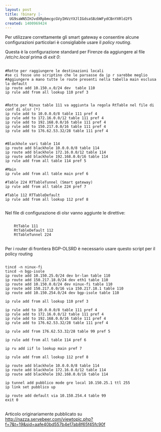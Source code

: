 ```yaml
---
layout: post
title: !binary |-
  UG9saWN5IHJvdXRpbmcgcGVyIHVzYXJlIGdsaSBzbWFydCBnYXRld2F5
created: 1400969424
---
```

Per utilizzare correttamente gli smart gateway e consentire alcune configurazioni particolari è consigliabile usare il <em>policy routing</em>.

Questa è la configurazione standard per Firenze da aggiungere al file <em>/etc/rc.local</em> prima di <em>exit 0</em>:

<pre>
  <code>
#Rotte per raggiungere le destinazioni locali
#se ci fosse uno scriptino che le parsasse da ip r sarebbe meglio
#Aggiungere a mano tutte le route presenti nella tabella main esclusa la default
ip route add 10.150.x.0/24 dev <INTERFACCIA_LAN e MGMT> table 110
ip rule add from all lookup 110 pref 3


#Rotte per Ninux table 111 va aggiunta la regola RtTable nel file di conf di olsr (*)
ip rule add to 10.0.0.0/8 table 111 pref 4
ip rule add to 172.16.0.0/12 table 111 pref 4
ip rule add to 192.168.0.0/16 table 111 pref 4
ip rule add to 150.217.0.0/16 table 111 pref 4
ip rule add to 176.62.53.32/28 table 111 pref 4


#Blackhole vari table 114
ip route add blackhole 10.0.0.0/8 table 114
ip route add blackhole 172.16.0.0/12 table 114
ip route add blackhole 192.168.0.0/16 table 114
ip rule add from all table 114 pref 5

#Main
ip rule add from all table main pref 6

#Table 224 RTTableTunnel (Smart gateway)
ip rule add from all table 224 pref 7

#Table 112 RTTableDefault
ip rule add from all lookup 112 pref 8
  </code>
</pre>

Nel file di configurazione di olsr vanno aggiunte le direttive:

<pre>
<code>
    RtTable 111
    RtTableDefault 112
    RtTableTunnel 224
</code>
</pre>



Per i router di frontiera BGP-OLSRD è necessario usare questo script per il policy routing
<pre>
<code>
tincd -n ninux-fi
tincd -n bgp-isole
ip route add 10.150.25.0/24 dev br-lan table 110
ip route add 150.217.18.0/24 dev eth1 table 110
ip route add 10.150.0.0/24 dev ninux-fi table 110
ip route add 150.217.0.0/16 via 150.217.18.1 table 110
ip route add 10.150.254.0/24 dev bgp-isole table 110

ip rule add from all lookup 110 pref 3

ip rule add to 10.0.0.0/8 table 111 pref 4
ip rule add to 172.16.0.0/12 table 111 pref 4
ip rule add to 192.168.0.0/16 table 111 pref 4
ip rule add to 176.62.53.32/28 table 111 pref 4

ip rule add from 176.62.53.32/28 table 99 pref 5

ip rule add from all table 114 pref 6

ip ru add iif lo lookup main pref 7

ip rule add from all lookup 112 pref 8

ip route add blackhole 10.0.0.0/8 table 114
ip route add blackhole 172.16.0.0/12 table 114
ip route add blackhole 192.168.0.0/16 table 114

ip tunnel add pubblico mode gre local 10.150.25.1 ttl 255
ip link set pubblico up 

ip route add default via 10.150.254.4 table 99
exit 0
</code>
</pre>

Articolo originariamente pubblicato su http://nazza.servebeer.com/viewtopic.php?f=7&t=19&sid=aafe40bd557b4e17ab8f65f45fc90f
